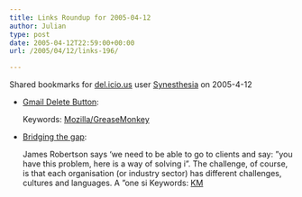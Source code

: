 ```yaml
---
title: Links Roundup for 2005-04-12
author: Julian
type: post
date: 2005-04-12T22:59:00+00:00
url: /2005/04/12/links-196/

---
```

Shared bookmarks for [del.icio.us][1] user  [Synesthesia][2] on 2005-4-12

  * [Gmail Delete Button][3]:
   
    Keywords: [Mozilla/GreaseMonkey][4]
  * [Bridging the gap][5]:
  
    James Robertson says &#8216;we need to be able to go to clients and say: &#8221;you have this problem, here is a way of solving i&#8221;. The challenge, of course, is that each organisation (or industry sector) has different challenges, cultures and languages. A &#8221;one si Keywords: [KM][6]

 [1]: https://del.icio.us/
 [2]: https://del.icio.us/synesthesia
 [3]: https://www.arantius.com/article/arantius/gmail%20delete%20button/ "https://www.arantius.com/article/arantius/gmail%20delete%20button/"
 [4]: https://del.icio.us/synesthesia/Mozilla/GreaseMonkey
 [5]: https://www.steptwo.com.au/columntwo/archives/001679.html "https://www.steptwo.com.au/columntwo/archives/001679.html"
 [6]: https://del.icio.us/synesthesia/KM